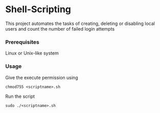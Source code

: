 # Shell-Scripting
This project automates the tasks of creating, deleting or disabling local users and count the number of failed login attempts

### Prerequisites
Linux or Unix-like system

### Usage
Give the execute permission using
```
chmod755 <scriptname>.sh
```
Run the script
```
sudo ./<scriptname>.sh
```
